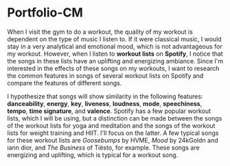 # Portfolio-CM
When I visit the gym to do a workout, the quality of my workout is dependent on the type of music I listen to. If it were classical music, I would stay in a very analytical and emotional mood, which is not advantageous for my workout. However, when I listen to **workout lists** on **Spotify**, I notice that the songs in these lists have an uplifting and energizing ambiance. Since I'm interested in the effects of these songs on my workouts, I want to research the common features in songs of several workout lists on Spotify and compare the features of different songs.

I hypothesize that songs will show similarity in the following features: **danceability**, **energy**, **key**, **liveness**, **loudness**, **mode**, **speechiness**, **tempo**, **time signature**, and **valence**. Spotify has a few popular workout lists, which I will be using, but a distinction can be made between the songs of the workout lists for yoga and meditation and the songs of the workout lists for weight training and HIIT. I'll focus on the latter. A few typical songs for these workout lists are *Goosebumps* by HVME, *Mood*  by 24kGoldn and iann dior, and *The Business* of Tiësto, for example. These songs are energizing and uplifting, which is typical for a workout song.
